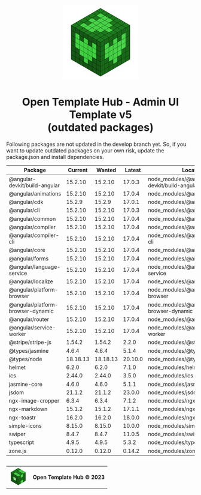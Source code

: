 <p align="center">
  <a href="https://opentemplatehub.com">
    <img src="https://raw.githubusercontent.com/open-template-hub/open-template-hub.github.io/master/assets/logo/ui/admin-ui-logo.png" alt="Logo" width=200>
  </a>
</p>


<h1 align="center">
Open Template Hub - Admin UI Template v5
  <br/>
(outdated packages)
</h1>

Following packages are not updated in the develop branch yet. So, if you want to update outdated packages on your own risk, update the package.json and install dependencies.

| Package | Current | Wanted | Latest | Location |
| --- | --- | --- | --- | --- |
| @angular-devkit/build-angular | 15.2.10 | 15.2.10 | 17.0.3 | node_modules/@angular-devkit/build-angular |
| @angular/animations | 15.2.10 | 15.2.10 | 17.0.4 | node_modules/@angular/animations |
| @angular/cdk | 15.2.9 | 15.2.9 | 17.0.1 | node_modules/@angular/cdk |
| @angular/cli | 15.2.10 | 15.2.10 | 17.0.3 | node_modules/@angular/cli |
| @angular/common | 15.2.10 | 15.2.10 | 17.0.4 | node_modules/@angular/common |
| @angular/compiler | 15.2.10 | 15.2.10 | 17.0.4 | node_modules/@angular/compiler |
| @angular/compiler-cli | 15.2.10 | 15.2.10 | 17.0.4 | node_modules/@angular/compiler-cli |
| @angular/core | 15.2.10 | 15.2.10 | 17.0.4 | node_modules/@angular/core |
| @angular/forms | 15.2.10 | 15.2.10 | 17.0.4 | node_modules/@angular/forms |
| @angular/language-service | 15.2.10 | 15.2.10 | 17.0.4 | node_modules/@angular/language-service |
| @angular/localize | 15.2.10 | 15.2.10 | 17.0.4 | node_modules/@angular/localize |
| @angular/platform-browser | 15.2.10 | 15.2.10 | 17.0.4 | node_modules/@angular/platform-browser |
| @angular/platform-browser-dynamic | 15.2.10 | 15.2.10 | 17.0.4 | node_modules/@angular/platform-browser-dynamic |
| @angular/router | 15.2.10 | 15.2.10 | 17.0.4 | node_modules/@angular/router |
| @angular/service-worker | 15.2.10 | 15.2.10 | 17.0.4 | node_modules/@angular/service-worker |
| @stripe/stripe-js | 1.54.2 | 1.54.2 | 2.2.0 | node_modules/@stripe/stripe-js |
| @types/jasmine | 4.6.4 | 4.6.4 | 5.1.4 | node_modules/@types/jasmine |
| @types/node | 18.18.13 | 18.18.13 | 20.10.0 | node_modules/@types/node |
| helmet | 6.2.0 | 6.2.0 | 7.1.0 | node_modules/helmet |
| ics | 2.44.0 | 2.44.0 | 3.5.0 | node_modules/ics |
| jasmine-core | 4.6.0 | 4.6.0 | 5.1.1 | node_modules/jasmine-core |
| jsdom | 21.1.2 | 21.1.2 | 23.0.0 | node_modules/jsdom |
| ngx-image-cropper | 6.3.4 | 6.3.4 | 7.1.2 | node_modules/ngx-image-cropper |
| ngx-markdown | 15.1.2 | 15.1.2 | 17.1.1 | node_modules/ngx-markdown |
| ngx-toastr | 16.2.0 | 16.2.0 | 18.0.0 | node_modules/ngx-toastr |
| simple-icons | 8.15.0 | 8.15.0 | 10.0.0 | node_modules/simple-icons |
| swiper | 8.4.7 | 8.4.7 | 11.0.5 | node_modules/swiper |
| typescript | 4.9.5 | 4.9.5 | 5.3.2 | node_modules/typescript |
| zone.js | 0.12.0 | 0.12.0 | 0.14.2 | node_modules/zone.js |

<table align="right"><tr><td><a href="https://opentemplatehub.com"><img src="https://raw.githubusercontent.com/open-template-hub/open-template-hub.github.io/master/assets/logo/brand-logo.png" width="50px" alt="oth"/></a></td><td><b>Open Template Hub © 2023</b></td></tr></table>

